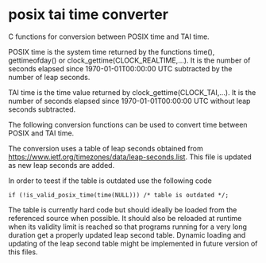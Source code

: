 # posix tai time converter

C functions for conversion between POSIX time and TAI time.

POSIX time is the system time returned by the functions time(),
gettimeofday() or clock_gettime(CLOCK_REALTIME,...). It is the
number of seconds elapsed since 1970-01-01T00:00:00 UTC
subtracted by the number of leap seconds.

TAI time is the time value returned by clock_gettime(CLOCK_TAI,...).
It is the number of seconds elapsed since 1970-01-01T00:00:00 UTC
without leap seconds subtracted.

The following conversion functions can be used to convert time 
between POSIX and TAI time.

The conversion uses a table of leap seconds obtained from
https://www.ietf.org/timezones/data/leap-seconds.list.
This file is updated as new leap seconds are added.

In order to teest if the table is outdated use the following code

    if (!is_valid_posix_time(time(NULL))) /* table is outdated */;

The table is currently hard code but should ideally be loaded from
the referenced source when possible. It should also be reloaded at
runtime when its validity limit is reached so that programs running
for a very long duration get a properly updated leap second table.
Dynamic loading and updating of the leap second table might be
implemented in future version of this files.

